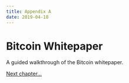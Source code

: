 ```yaml
---
title: Appendix A
date: 2019-04-18
---
```


# Bitcoin Whitepaper

A guided walkthrough of the Bitcoin whitepaper.

<a href="chb.html">Next chapter...</a>
